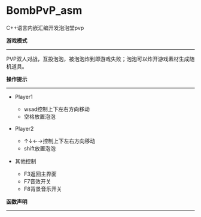 # BombPvP_asm
C++语言内嵌汇编开发泡泡堂pvp

**游戏模式**

---

PVP双人对战，互投泡泡，被泡泡炸到即游戏失败；泡泡可以炸开游戏素材生成随机道具。

**操作提示**

---

* Player1
  * wsad控制上下左右方向移动
  * 空格放置泡泡

* Player2
  * ↑↓←→控制上下左右方向移动
  * shift放置泡泡
* 其他控制
  * F3返回主界面
  * F7音效开关
  * F8背景音乐开关

**函数声明**

---

